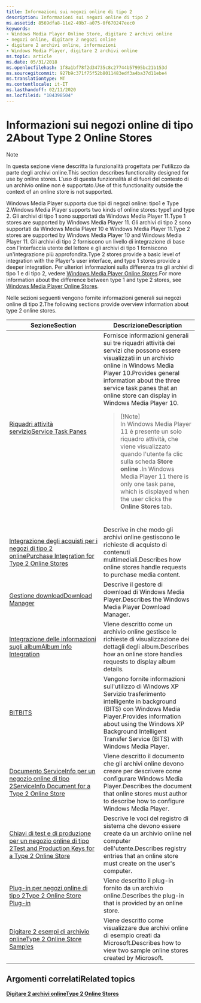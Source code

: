 ```yaml
---
title: Informazioni sui negozi online di tipo 2
description: Informazioni sui negozi online di tipo 2
ms.assetid: 8569dfa8-11e2-49b7-a075-0f670247eec0
keywords:
- Windows Media Player Online Store, digitare 2 archivi online
- negozi online, digitare 2 negozi online
- digitare 2 archivi online, informazioni
- Windows Media Player, digitare 2 archivi online
ms.topic: article
ms.date: 05/31/2018
ms.openlocfilehash: 1f8a1bf78f2d34735c8c27744b57995bc21b153d
ms.sourcegitcommit: 927b9c371f75f52b8011483edf3a4ba37d11ebe4
ms.translationtype: MT
ms.contentlocale: it-IT
ms.lasthandoff: 02/11/2020
ms.locfileid: "104398504"
---
```

# <a name="about-type-2-online-stores"></a><span data-ttu-id="78224-107">Informazioni sui negozi online di tipo 2</span><span class="sxs-lookup"><span data-stu-id="78224-107">About Type 2 Online Stores</span></span>

> [!Note]  
> <span data-ttu-id="78224-108">In questa sezione viene descritta la funzionalità progettata per l'utilizzo da parte degli archivi online.</span><span class="sxs-lookup"><span data-stu-id="78224-108">This section describes functionality designed for use by online stores.</span></span> <span data-ttu-id="78224-109">L'uso di questa funzionalità al di fuori del contesto di un archivio online non è supportato.</span><span class="sxs-lookup"><span data-stu-id="78224-109">Use of this functionality outside the context of an online store is not supported.</span></span>

 

<span data-ttu-id="78224-110">Windows Media Player supporta due tipi di negozi online: tipo1 e Type 2.</span><span class="sxs-lookup"><span data-stu-id="78224-110">Windows Media Player supports two kinds of online stores: type1 and type 2.</span></span> <span data-ttu-id="78224-111">Gli archivi di tipo 1 sono supportati da Windows Media Player 11.</span><span class="sxs-lookup"><span data-stu-id="78224-111">Type 1 stores are supported by Windows Media Player 11.</span></span> <span data-ttu-id="78224-112">Gli archivi di tipo 2 sono supportati da Windows Media Player 10 e Windows Media Player 11.</span><span class="sxs-lookup"><span data-stu-id="78224-112">Type 2 stores are supported by Windows Media Player 10 and Windows Media Player 11.</span></span> <span data-ttu-id="78224-113">Gli archivi di tipo 2 forniscono un livello di integrazione di base con l'interfaccia utente del lettore e gli archivi di tipo 1 forniscono un'integrazione più approfondita.</span><span class="sxs-lookup"><span data-stu-id="78224-113">Type 2 stores provide a basic level of integration with the Player's user interface, and type 1 stores provide a deeper integration.</span></span> <span data-ttu-id="78224-114">Per ulteriori informazioni sulla differenza tra gli archivi di tipo 1 e di tipo 2, vedere [Windows Media Player Online Stores](windows-media-player-online-stores.md).</span><span class="sxs-lookup"><span data-stu-id="78224-114">For more information about the difference between type 1 and type 2 stores, see [Windows Media Player Online Stores](windows-media-player-online-stores.md).</span></span>

<span data-ttu-id="78224-115">Nelle sezioni seguenti vengono fornite informazioni generali sui negozi online di tipo 2.</span><span class="sxs-lookup"><span data-stu-id="78224-115">The following sections provide overview information about type 2 online stores.</span></span>



<table>
<colgroup>
<col style="width: 50%" />
<col style="width: 50%" />
</colgroup>
<thead>
<tr class="header">
<th><span data-ttu-id="78224-116">Sezione</span><span class="sxs-lookup"><span data-stu-id="78224-116">Section</span></span></th>
<th><span data-ttu-id="78224-117">Descrizione</span><span class="sxs-lookup"><span data-stu-id="78224-117">Description</span></span></th>
</tr>
</thead>
<tbody>
<tr class="odd">
<td><span data-ttu-id="78224-118"><a href="service-task-panes.md">Riquadri attività servizio</a></span><span class="sxs-lookup"><span data-stu-id="78224-118"><a href="service-task-panes.md">Service Task Panes</a></span></span></td>
<td><span data-ttu-id="78224-119">Fornisce informazioni generali sui tre riquadri attività dei servizi che possono essere visualizzati in un archivio online in Windows Media Player 10.</span><span class="sxs-lookup"><span data-stu-id="78224-119">Provides general information about the three service task panes that an online store can display in Windows Media Player 10.</span></span>
<blockquote>
[!Note]<br />
<span data-ttu-id="78224-120">In Windows Media Player 11 è presente un solo riquadro attività, che viene visualizzato quando l'utente fa clic sulla scheda <strong>Store online</strong> .</span><span class="sxs-lookup"><span data-stu-id="78224-120">In Windows Media Player 11 there is only one task pane, which is displayed when the user clicks the <strong>Online Stores</strong> tab.</span></span>
</blockquote>
<br/></td>
</tr>
<tr class="even">
<td><span data-ttu-id="78224-121"><a href="purchase-integration-for-type-2-online-stores.md">Integrazione degli acquisti per i negozi di tipo 2 online</a></span><span class="sxs-lookup"><span data-stu-id="78224-121"><a href="purchase-integration-for-type-2-online-stores.md">Purchase Integration for Type 2 Online Stores</a></span></span></td>
<td><span data-ttu-id="78224-122">Descrive in che modo gli archivi online gestiscono le richieste di acquisto di contenuti multimediali.</span><span class="sxs-lookup"><span data-stu-id="78224-122">Describes how online stores handle requests to purchase media content.</span></span></td>
</tr>
<tr class="odd">
<td><span data-ttu-id="78224-123"><a href="download-manager.md">Gestione download</a></span><span class="sxs-lookup"><span data-stu-id="78224-123"><a href="download-manager.md">Download Manager</a></span></span></td>
<td><span data-ttu-id="78224-124">Descrive il gestore di download di Windows Media Player.</span><span class="sxs-lookup"><span data-stu-id="78224-124">Describes the Windows Media Player Download Manager.</span></span></td>
</tr>
<tr class="even">
<td><span data-ttu-id="78224-125"><a href="album-info-integration.md">Integrazione delle informazioni sugli album</a></span><span class="sxs-lookup"><span data-stu-id="78224-125"><a href="album-info-integration.md">Album Info Integration</a></span></span></td>
<td><span data-ttu-id="78224-126">Viene descritto come un archivio online gestisce le richieste di visualizzazione dei dettagli degli album.</span><span class="sxs-lookup"><span data-stu-id="78224-126">Describes how an online store handles requests to display album details.</span></span></td>
</tr>
<tr class="odd">
<td><span data-ttu-id="78224-127"><a href="bits.md">BIT</a></span><span class="sxs-lookup"><span data-stu-id="78224-127"><a href="bits.md">BITS</a></span></span></td>
<td><span data-ttu-id="78224-128">Vengono fornite informazioni sull'utilizzo di Windows XP Servizio trasferimento intelligente in background (BITS) con Windows Media Player.</span><span class="sxs-lookup"><span data-stu-id="78224-128">Provides information about using the Windows XP Background Intelligent Transfer Service (BITS) with Windows Media Player.</span></span></td>
</tr>
<tr class="even">
<td><span data-ttu-id="78224-129"><a href="serviceinfo-document-for-a-type-2-online-store.md">Documento ServiceInfo per un negozio online di tipo 2</a></span><span class="sxs-lookup"><span data-stu-id="78224-129"><a href="serviceinfo-document-for-a-type-2-online-store.md">ServiceInfo Document for a Type 2 Online Store</a></span></span></td>
<td><span data-ttu-id="78224-130">Viene descritto il documento che gli archivi online devono creare per descrivere come configurare Windows Media Player.</span><span class="sxs-lookup"><span data-stu-id="78224-130">Describes the document that online stores must author to describe how to configure Windows Media Player.</span></span></td>
</tr>
<tr class="odd">
<td><span data-ttu-id="78224-131"><a href="test-and-production-keys-for-a-type-2-online-store.md">Chiavi di test e di produzione per un negozio online di tipo 2</a></span><span class="sxs-lookup"><span data-stu-id="78224-131"><a href="test-and-production-keys-for-a-type-2-online-store.md">Test and Production Keys for a Type 2 Online Store</a></span></span></td>
<td><span data-ttu-id="78224-132">Descrive le voci del registro di sistema che devono essere create da un archivio online nel computer dell'utente.</span><span class="sxs-lookup"><span data-stu-id="78224-132">Describes registry entries that an online store must create on the user's computer.</span></span></td>
</tr>
<tr class="even">
<td><span data-ttu-id="78224-133"><a href="type-2-online-store-plug-in.md">Plug-in per negozi online di tipo 2</a></span><span class="sxs-lookup"><span data-stu-id="78224-133"><a href="type-2-online-store-plug-in.md">Type 2 Online Store Plug-in</a></span></span></td>
<td><span data-ttu-id="78224-134">Viene descritto il plug-in fornito da un archivio online.</span><span class="sxs-lookup"><span data-stu-id="78224-134">Describes the plug-in that is provided by an online store.</span></span></td>
</tr>
<tr class="odd">
<td><span data-ttu-id="78224-135"><a href="type-2-online-store-samples.md">Digitare 2 esempi di archivio online</a></span><span class="sxs-lookup"><span data-stu-id="78224-135"><a href="type-2-online-store-samples.md">Type 2 Online Store Samples</a></span></span></td>
<td><span data-ttu-id="78224-136">Viene descritto come visualizzare due archivi online di esempio creati da Microsoft.</span><span class="sxs-lookup"><span data-stu-id="78224-136">Describes how to view two sample online stores created by Microsoft.</span></span></td>
</tr>
</tbody>
</table>



 

## <a name="related-topics"></a><span data-ttu-id="78224-137">Argomenti correlati</span><span class="sxs-lookup"><span data-stu-id="78224-137">Related topics</span></span>

<dl> <dt>

[<span data-ttu-id="78224-138">**Digitare 2 archivi online**</span><span class="sxs-lookup"><span data-stu-id="78224-138">**Type 2 Online Stores**</span></span>](type-2-online-stores.md)
</dt> </dl>

 

 






